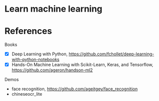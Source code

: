 # Learn machine learning

# References
Books
- [x] Deep Learning with Python, https://github.com/fchollet/deep-learning-with-python-notebooks
- [x] Hands-On Machine Learning with Scikit-Learn, Keras, and Tensorflow, https://github.com/ageron/handson-ml2

Demos
- face recognition, https://github.com/ageitgey/face_recognition
- chineseocr_lite
